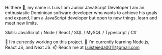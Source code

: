 Hi there 👋, my name is Luis
I am Junior JavaScript Developer
I am an enthusiastic Dominican software developer who wants to achieve his goals and expand, I am a JavaScript developer but open to new things. learn and meet new limits.

Skills: JavaScript / Node / React / SQL / MySQL / Typescript / C#

🔭 I’m currently working on this project.
🌱 I’m currently learning Node.js, React JS, and Next JS.
📫 Reach me at Luistejeda0011@gmail.com

<!---
SDLuis/SDLuis is a ✨ special ✨ repository because its `README.md` (this file) appears on your GitHub profile.
You can click the Preview link to take a look at your changes.
--->

